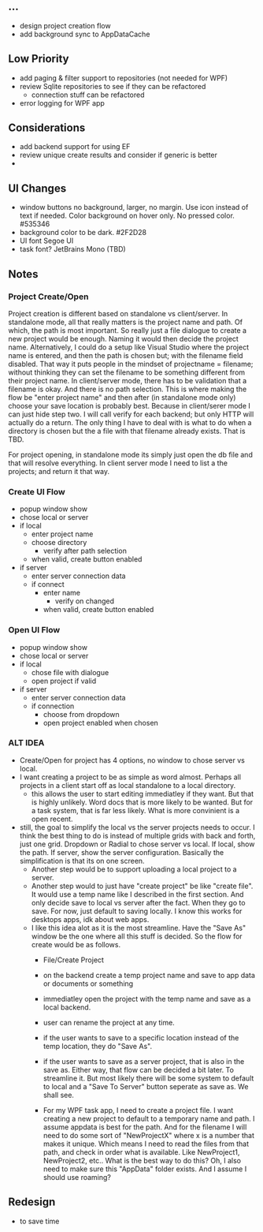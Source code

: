 ## ...
- design project creation flow
- add background sync to AppDataCache

## Low Priority
- add paging & filter support to repositories (not needed for WPF)
- review Sqlite repositories to see if they can be refactored
	- connection stuff can be refactored
- error logging for WPF app

## Considerations
- add backend support for using EF
- review unique create results and consider if generic is better
- 

## UI Changes
- window buttons no background, larger, no margin. Use icon instead of text if needed. Color background on hover only. No pressed color. #535346
- background color to be dark. #2F2D28
- UI font Segoe UI
- task font? JetBrains Mono (TBD)




## Notes
### Project Create/Open
Project creation is different based on standalone vs client/server. In standalone mode, all that really matters is the project name and path. Of which, the path is most important. So really just a file dialogue to create a new project would be enough. 
Naming it would then decide the project name. Alternatively, I could do a setup like Visual Studio where the project name is entered, and then the path is chosen but; with the filename field disabled. That way it puts people in the mindset of projectname = filename; without thinking they can set the filename to be something different from their project name. 
In client/server mode, there has to be validation that a filename is okay. And there is no path selection. This is where making the flow be "enter project name" and then after (in standalone mode only) choose your save location is probably best. Because in client/serer mode I can just hide step two. I will call verify for each backend; but only HTTP will actually do a return. 
The only thing I have to deal with is what to do when a directory is chosen but the a file with that filename already exists. That is TBD.

For project opening, in standalone mode its simply just open the db file and that will resolve everything. In client server mode I need to list a the projects; and return it that way.

### Create UI Flow
- popup window show
- chose local or server
- if local
	- enter project name
	- choose directory
		- verify after path selection
	- when valid, create button enabled
- if server
	- enter server connection data
	- if connect
		- enter name
			- verify on changed
		- when valid, create button enabled

### Open UI Flow
- popup window show
- chose local or server
- if local
	- chose file with dialogue
	- open project if valid
- if server
	- enter server connection data
	- if connection
		- choose from dropdown
		- open project enabled when chosen

### ALT IDEA
- Create/Open for project has 4 options, no window to chose server vs local. 
- I want creating a project to be as simple as word almost. Perhaps all projects in a client start off as local standalone to a local directory. 
	- this allows the user to start editing immediatley if they want. But that is highly unlikely. Word docs that is more likely to be wanted. But for a task system, that is far less likely. What is more convinient is a open recent.
- still, the goal to simplify the local vs the server projects needs to occur. I think the best thing to do is instead of multiple grids with back and forth, just one grid. Dropdown or Radial to chose server vs local. If local, show the path. If server, show the server configuration. Basically the simplification is that its on one screen.
	- Another step would be to support uploading a local project to a server.
	- Another step would to just have "create project" be like "create file". It would use a temp name like I described in the first section. And only decide save to local vs server after the fact. When they go to save. For now, just default to saving locally. I know this works for desktops apps, idk about web apps.
	- I like this idea alot as it is the most streamline. Have the "Save As" window be the one where all this stuff is decided. So the flow for create would be as follows.
		- File/Create Project
		- on the backend create a temp project name and save to app data or documents or something
		- immediatley open the project with the temp name and save as a local backend.
		- user can rename the project at any time.
		- if the user wants to save to a specific location instead of the temp location, they do "Save As".
		- if the user wants to save as a server project, that is also in the save as. Either way, that flow can be decided a bit later. To streamline it. But most likely there will be some system to default to local and a "Save To Server" button seperate as save as. We shall see.

		- For my WPF task app, I need to create a project file. I want creating a new project to default to a temporary name and path. I assume appdata is best for the path. And for the filename I will need to do some sort of "NewProjectX" where x is a number that makes it unique. Which means I need to read the files from that path, and check in order what is available. Like NewProject1, NewProject2, etc.. What is the best way to do this? Oh, I also need to make sure this "AppData" folder exists. And I assume I should use roaming?


## Redesign
- to save time